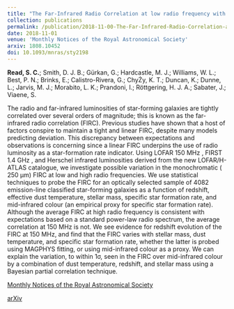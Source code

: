 ```yaml
---
title: "The Far-Infrared Radio Correlation at low radio frequency with LOFAR/H-ATLAS"
collection: publications
permalink: /publication/2018-11-00-The-Far-Infrared-Radio-Correlation-at-low-radio-frequency-with-LOFAR-H-ATLAS
date: 2018-11-01
venue: 'Monthly Notices of the Royal Astronomical Society'
arxiv: 1808.10452
doi: 10.1093/mnras/sty2198
---
```

**Read, S. C.**; Smith, D. J. B.; Gürkan, G.; Hardcastle, M. J.; Williams, W. L.; Best, P. N.; Brinks, E.; Calistro-Rivera, G.; ChyŻy, K. T.; Duncan, K.; Dunne, L.; Jarvis, M. J.; Morabito, L. K.; Prandoni, I.; Röttgering, H. J. A.; Sabater, J.; Viaene, S.

The radio and far-infrared luminosities of star-forming galaxies are tightly correlated over several orders of magnitude; this is known as the far-infrared radio correlation (FIRC). Previous studies have shown that a host of factors conspire to maintain a tight and linear FIRC, despite many models predicting deviation. This discrepancy between expectations and observations is concerning since a linear FIRC underpins the use of radio luminosity as a star-formation rate indicator. Using LOFAR 150 MHz , FIRST 1.4 GHz , and Herschel infrared luminosities derived from the new LOFAR/H-ATLAS catalogue, we investigate possible variation in the monochromatic ( 250 μm) FIRC at low and high radio frequencies. We use statistical techniques to probe the FIRC for an optically selected sample of 4082 emission-line classified star-forming galaxies as a function of redshift, effective dust temperature, stellar mass, specific star formation rate, and mid-infrared colour (an empirical proxy for specific star formation rate). Although the average FIRC at high radio frequency is consistent with expectations based on a standard power-law radio spectrum, the average correlation at 150 MHz is not. We see evidence for redshift evolution of the FIRC at 150 MHz, and find that the FIRC varies with stellar mass, dust temperature, and specific star formation rate, whether the latter is probed using MAGPHYS fitting, or using mid-infrared colour as a proxy. We can explain the variation, to within 1σ, seen in the FIRC over mid-infrared colour by a combination of dust temperature, redshift, and stellar mass using a Bayesian partial correlation technique.

[Monthly Notices of the Royal Astronomical Society](https://dx.doi.org/10.1093/mnras/sty2198)

[arXiv](https://arxiv.org/abs/1808.10452)
